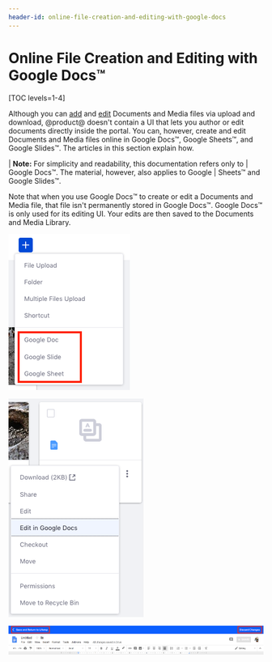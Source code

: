 ```yaml
---
header-id: online-file-creation-and-editing-with-google-docs
---
```


# Online File Creation and Editing with Google Docs™

[TOC levels=1-4]

Although you can 
[add](/discover/portal/-/knowledge_base/7-2/adding-files-to-a-document-library#using-the-add-menu) 
and 
[edit](/discover/portal/-/knowledge_base/7-2/checking-out-and-editing-files) 
Documents and Media files via upload and download, @product@ doesn't contain a 
UI that lets you author or edit documents directly inside the portal. You can, 
however, create and edit Documents and Media files online in Google Docs&trade;, 
Google Sheets&trade;, and Google Slides&trade;. The articles in this section 
explain how. 

| **Note:** For simplicity and readability, this documentation refers only to 
| Google Docs&trade;. The material, however, also applies to Google 
| Sheets&trade; and Google Slides&trade;. 

Note that when you use Google Docs&trade; to create or edit a Documents and 
Media file, that file isn't permanently stored in Google Docs&trade;. Google 
Docs&trade; is only used for its editing UI. Your edits are then saved to the 
Documents and Media Library. 

![Figure 1: You can create new Google documents in Documents and Media.](../../../../images/google-docs-new.png)

![Figure 2: You can also use Google's document editor to edit existing Documents and Media files.](../../../../images/google-docs-edit.png)

![Figure 3: When using Google's document editor, you can save or discard your changes via the editor's toolbar.](../../../../images/google-docs-save-discard.png)


